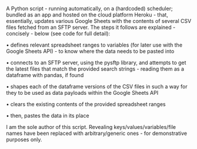 A Python script - running automatically, on a (hardcoded) scheduler; bundled as an app and hosted on the cloud platform Heroku - that, essentially, updates various Google Sheets with the contents of several CSV files fetched from an SFTP server. The steps it follows are explained - concisely - below (see code for full detail):

• defines relevant spreadsheet ranges to variables (for later use with the Google Sheets API) - to know where the data needs to be pasted into

• connects to an SFTP server, using the pysftp library, and attempts to get the latest files that match the provided search strings - reading them as a dataframe with pandas, if found

• shapes each of the dataframe versions of the CSV files in such a way for they to be used as data payloads within the Google Sheets API

• clears the existing contents of the provided spreadsheet ranges

• then, pastes the data in its place

I am the sole author of this script. Revealing keys/values/variables/file names have been replaced with arbitrary/generic ones - for demonstrative purposes only.
